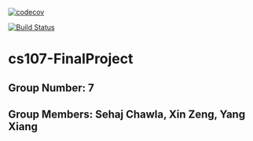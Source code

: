 [![codecov](https://codecov.io/gh/AsiaUnionCS107/cs107-FinalProject/branch/Milestone_2/graph/badge.svg?token=1WWKZG2QDY)](https://codecov.io/gh/AsiaUnionCS107/cs107-FinalProject)

[![Build Status](https://api.travis-ci.com/AsiaUnionCS107/cs107-FinalProject.svg?token=mrHgEBMWayvk9YMprwym&branch=Milestone_1B)](https://travis-ci.com/AsiaUnionCS107/cs107-FinalProject)


# cs107-FinalProject

## Group Number: 7

## Group Members: Sehaj Chawla, Xin Zeng, Yang Xiang

